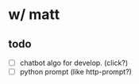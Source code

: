 
# w/ matt


## todo

- [ ] chatbot algo for develop. (click?)
- [ ] python prompt (like http-prompt?)
